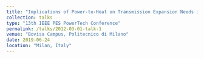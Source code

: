 ```yaml
---
title: "Implications of Power-to-Heat on Transmission Expansion Needs in Ireland​"
collection: talks
type: "13th IEEE PES PowerTech Conference​"
permalink: /talks/2012-03-01-talk-1
venue: "Bovisa Campus, Politecnico di Milano"
date: 2019-06-24
location: "Milan, Italy"
---
```



